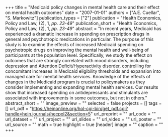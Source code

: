 +++
title = "Medicaid policy changes in mental health care and their effect on mental health outcomes"
date = "2007-01-01"
authors = ["A.E. Cuellar", "S. Markowitz"]
publication_types = ["2"]
publication = "Health Economics, Policy and Law, (2), 1, _pp. 23-49_"
publication_short = "Health Economics, Policy and Law, (2), 1, _pp. 23-49_"
abstract = "In recent years, Medicaid has experienced a dramatic increase in spending on prescription drugs in general and psychotropic medications in particular. The purpose of this study is to examine the effects of increased Medicaid spending on psychotropic drugs on improving the mental health and well-being of participants at the population level. Specifically, we study the effect on outcomes that are strongly correlated with mood disorders, including depression and Attention Deficit/Hyperactivity disorder, controlling for concomitant increases in Medicaid eligibility thresholds and expansion into managed care for mental health services. Knowledge of the effects of changes in the Medicaid program is crucial to policymakers as they consider implementing and expanding mental health services. Our results show that increased spending on antidepressants and stimulants are associated with improvements in some outcomes, but not in others."
abstract_short = ""
image_preview = ""
selected = false
projects = []
tags = []
url_pdf = "https://heinonline.org/hol-cgi-bin/get_pdf.cgi?handle=hein.journals/hecpol2&section=5"
url_preprint = ""
url_code = ""
url_dataset = ""
url_project = ""
url_slides = ""
url_video = ""
url_poster = ""
url_source = ""
math = true
highlight = true
[header]
image = ""
caption = ""
+++
